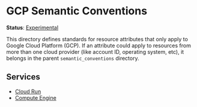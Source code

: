 <!--- Hugo front matter used to generate the website version of this page:
linkTitle: GCP
path_base_for_github_subdir:
  from: content/en/docs/specs/semconv/resource/cloud_provider/gcp/_index.md
  to: resource/cloud_provider/gcp/README.md
--->

# GCP Semantic Conventions

**Status**: [Experimental][DocumentStatus]

This directory defines standards for resource attributes that only apply to
Google Cloud Platform (GCP). If an attribute could apply to resources from more than one cloud
provider (like account ID, operating system, etc), it belongs in the parent
`semantic_conventions` directory.

## Services

- [Cloud Run](./cloud-run.md)
- [Compute Engine](./gce.md)

[DocumentStatus]: https://github.com/open-telemetry/opentelemetry-specification/blob/v1.21.0/specification/document-status.md
